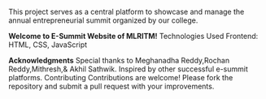 This project serves as a central platform to showcase and manage the annual entrepreneurial summit organized by our college.

**Welcome to E-Summit Website of MLRITM!**
Technologies Used
Frontend: HTML, CSS, JavaScript

**Acknowledgments**
Special thanks to Meghanadha Reddy,Rochan Reddy,Mithresh,& Akhil Sathwik.
Inspired by other successful e-summit platforms.
Contributing
Contributions are welcome! Please fork the repository and submit a pull request with your improvements.
